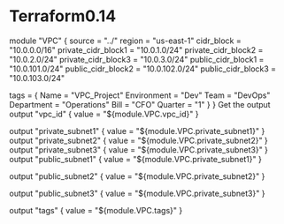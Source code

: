 # Terraform0.14

module "VPC" {
  source              = "../"
  region              = "us-east-1"
  cidr_block          = "10.0.0.0/16"
  private_cidr_block1 = "10.0.1.0/24"
  private_cidr_block2 = "10.0.2.0/24"
  private_cidr_block3 = "10.0.3.0/24"
  public_cidr_block1  = "10.0.101.0/24"
  public_cidr_block2  = "10.0.102.0/24"
  public_cidr_block3  = "10.0.103.0/24"

  tags = {
    Name        = "VPC_Project"
    Environment = "Dev"
    Team        = "DevOps"
    Department  = "Operations"
    Bill        = "CFO"
    Quarter     = "1"
  }
}
Get the output
output "vpc_id" {
    value = "${module.VPC.vpc_id}"
}

output "private_subnet1" {
    value = "${module.VPC.private_subnet1}"
}
output "private_subnet2" {
    value = "${module.VPC.private_subnet2}"
}
output "private_subnet3" {
    value = "${module.VPC.private_subnet3}"
}
output "public_subnet1" {
    value = "${module.VPC.private_subnet1}"
}

output "public_subnet2" {
    value = "${module.VPC.private_subnet2}"
}

output "public_subnet3" {
    value = "${module.VPC.private_subnet3}"
}

output "tags" {
    value = "${module.VPC.tags}"
}

